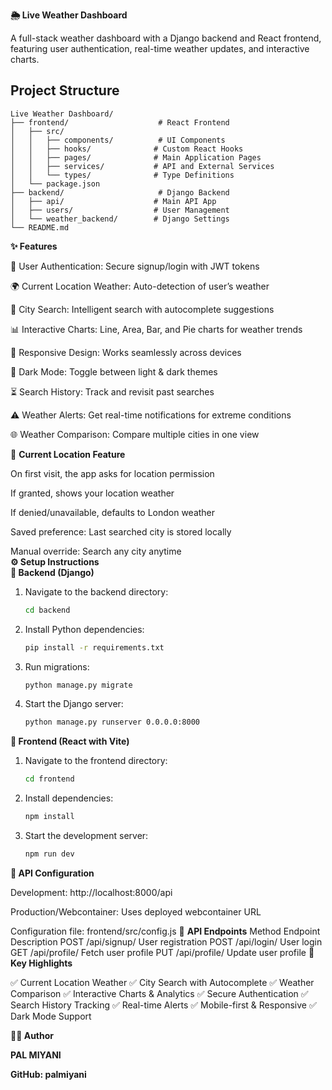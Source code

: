 <b>🌦️ Live Weather Dashboard </b>

A full-stack weather dashboard with a Django backend and React frontend, featuring user authentication, real-time weather updates, and interactive charts.

## Project Structure


```
Live Weather Dashboard/
├── frontend/                    # React Frontend
│   ├── src/
│   │   ├── components/          # UI Components
│   │   ├── hooks/              # Custom React Hooks
│   │   ├── pages/              # Main Application Pages
│   │   ├── services/           # API and External Services
│   │   └── types/              # Type Definitions
│   └── package.json
├── backend/                     # Django Backend
│   ├── api/                    # Main API App
│   ├── users/                  # User Management
│   └── weather_backend/        # Django Settings
└── README.md
```

<b>✨ Features</b>

🔑 User Authentication: Secure signup/login with JWT tokens

🌍 Current Location Weather: Auto-detection of user’s weather

🔎 City Search: Intelligent search with autocomplete suggestions

📊 Interactive Charts: Line, Area, Bar, and Pie charts for weather trends

📱 Responsive Design: Works seamlessly across devices

🌙 Dark Mode: Toggle between light & dark themes

⏳ Search History: Track and revisit past searches

⚠️ Weather Alerts: Get real-time notifications for extreme conditions

🌐 Weather Comparison: Compare multiple cities in one view

📌 <b>Current Location Feature</b>

On first visit, the app asks for location permission

If granted, shows your location weather

If denied/unavailable, defaults to London weather

Saved preference: Last searched city is stored locally

Manual override: Search any city anytime<br>
<b>⚙️ Setup Instructions</b><br>
<b>🔹 Backend (Django)</b><br>

1. Navigate to the backend directory:
   ```bash
   cd backend
   ```

2. Install Python dependencies:
   ```bash
   pip install -r requirements.txt
   ```

3. Run migrations:
   ```bash
   python manage.py migrate
   ```

4. Start the Django server:
   ```bash
   python manage.py runserver 0.0.0.0:8000
   ```

<b>🔹 Frontend (React with Vite)</b>

1. Navigate to the frontend directory:
   ```bash
   cd frontend
   ```

2. Install dependencies:
   ```bash
   npm install
   ```

3. Start the development server:
   ```bash
   npm run dev
   ```

<b>🔗 API Configuration</b>

Development: http://localhost:8000/api

Production/Webcontainer: Uses deployed webcontainer URL

Configuration file: frontend/src/config.js
📡 <b>API Endpoints</b>
Method	Endpoint	Description
POST	/api/signup/	User registration
POST	/api/login/	User login
GET	/api/profile/	Fetch user profile
PUT	/api/profile/	Update user profile
🚀 <b>Key Highlights</b>

✅ Current Location Weather
✅ City Search with Autocomplete
✅ Weather Comparison
✅ Interactive Charts & Analytics
✅ Secure Authentication
✅ Search History Tracking
✅ Real-time Alerts
✅ Mobile-first & Responsive
✅ Dark Mode Support<br>


<b>👨‍💻 Author</b>

<b>PAL MIYANI</b>

<b>GitHub: palmiyani</b>
